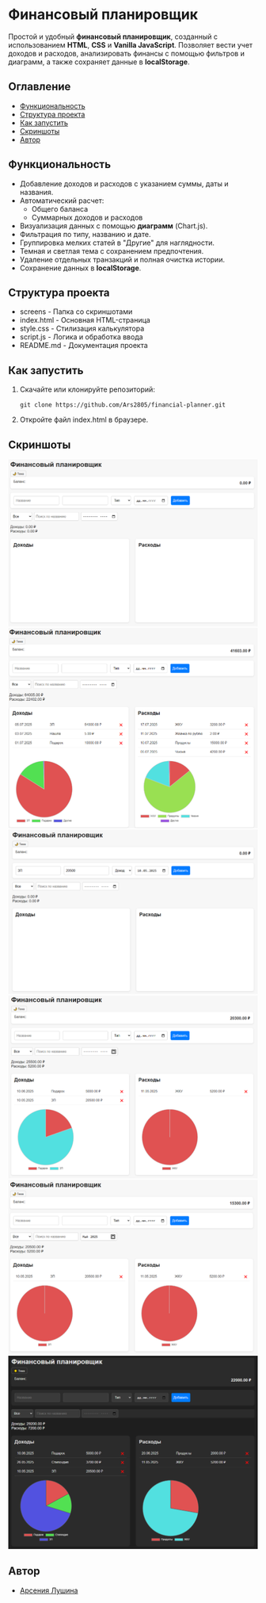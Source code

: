 # Финансовый планировщик

Простой и удобный **финансовый планировщик**, созданный с использованием **HTML**, **CSS** и **Vanilla JavaScript**. Позволяет вести учет доходов и расходов, анализировать финансы с помощью фильтров и диаграмм, а также сохраняет данные в **localStorage**.

## Оглавление

- [Функциональность](#функциональность)
- [Структура проекта](#структура-проекта)
- [Как запустить](#как-запустить)
- [Скриншоты](#скриншоты)
- [Автор](#автор)

## Функциональность

- Добавление доходов и расходов с указанием суммы, даты и названия.
- Автоматический расчет:
  - Общего баланса
  - Суммарных доходов и расходов
- Визуализация данных с помощью **диаграмм** (Chart.js).
- Фильтрация по типу, названию и дате.
- Группировка мелких статей в "Другие" для наглядности.
- Темная и светлая тема с сохранением предпочтения.
- Удаление отдельных транзакций и полная очистка истории.
- Сохранение данных в **localStorage**.

## Структура проекта

- screens - Папка со скриншотами
- index.html - Основная HTML-страница
- style.css - Стилизация калькулятора
- script.js - Логика и обработка ввода
- README.md - Документация проекта

## Как запустить

1. Скачайте или клонируйте репозиторий:

   ```
   git clone https://github.com/Ars2805/financial-planner.git
   ```

2. Откройте файл index.html в браузере.

## Скриншоты

![](screens/1.png)
![](screens/2.png)
![](screens/3.png)
![](screens/4.png)
![](screens/5.png)
![](screens/6.png)

## Автор

- [Арсения Лушина](https://github.com/Ars2805)